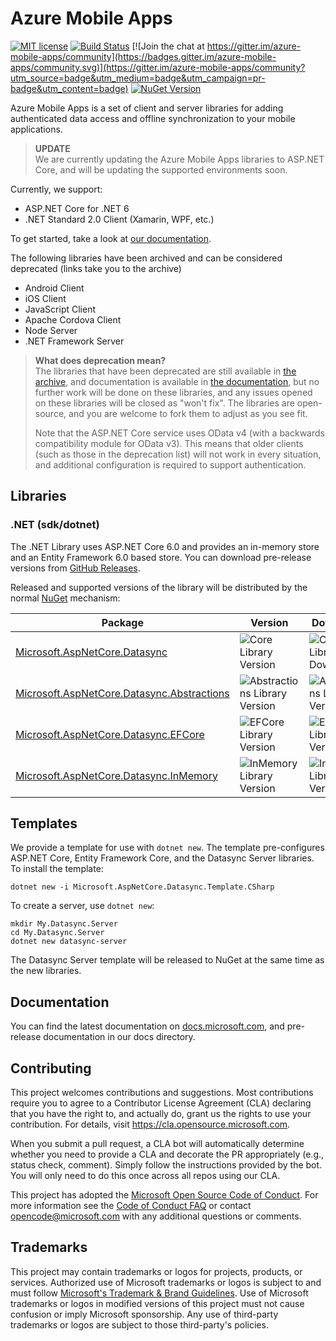 # Azure Mobile Apps

[![MIT license](https://img.shields.io/badge/License-MIT-blue.svg)](https://github.com/azure/azure-mobile-apps/tree/main/LICENSE.txt)
[![Build Status](https://dev.azure.com/devdiv/DevDiv/_apis/build/status/Xamarin/Components/Azure.azure-mobile-apps?repoName=Azure%2Fazure-mobile-apps&branchName=main)](https://dev.azure.com/devdiv/DevDiv/_build/latest?definitionId=14830&repoName=Azure%2Fazure-mobile-apps&branchName=main) [![Join the chat at https://gitter.im/azure-mobile-apps/community](https://badges.gitter.im/azure-mobile-apps/community.svg)](https://gitter.im/azure-mobile-apps/community?utm_source=badge&utm_medium=badge&utm_campaign=pr-badge&utm_content=badge) [![NuGet Version][v1]](https://www.nuget.org/packages?q=Microsoft+Datasync)

Azure Mobile Apps is a set of client and server libraries for adding authenticated data access and offline synchronization to your mobile applications.

> **UPDATE**<br/>
> We are currently updating the Azure Mobile Apps libraries to ASP.NET Core, and will be updating the supported environments soon.

Currently, we support:

* ASP.NET Core for .NET 6
* .NET Standard 2.0 Client (Xamarin, WPF, etc.)

To get started, take a look at [our documentation](https://azure.github.io/azure-mobile-apps).

The following libraries have been archived and can be considered deprecated (links take you to the archive)

* Android Client
* iOS Client
* JavaScript Client
* Apache Cordova Client
* Node Server
* .NET Framework Server

> **What does deprecation mean?**<br/>
> The libraries that have been deprecated are still available in [the archive](https://github.com/azure/azure-mobile-apps/tree/archive), and documentation is available in [the documentation](https://azure.github.io/azure-mobile-apps/), but no further work will be done on these libraries, and any issues opened on these libraries will be closed as "won't fix".  The libraries are open-source, and you are welcome to fork them to adjust as you see fit.
>
> Note that the ASP.NET Core service uses OData v4 (with a backwards compatibility module for OData v3).  This means that older clients (such as those in the deprecation list) will not work in every situation, and additional configuration is required to support authentication.

## Libraries

### .NET (sdk/dotnet)

The .NET Library uses ASP.NET Core 6.0 and provides an in-memory store and an Entity Framework 6.0 based store.  You can download pre-release versions from [GitHub Releases](https://github.com/Azure/azure-mobile-apps/releases).

Released and supported versions of the library will be distributed by the normal [NuGet](https://www.nuget.org/) mechanism:

| Package | Version | Downloads |
|---------|---------|-----------|
| [Microsoft.AspNetCore.Datasync] | ![Core Library Version][v1] | ![Core Library Downloads][d1] |
| [Microsoft.AspNetCore.Datasync.Abstractions] | ![Abstractions Library Version][v2] | ![Abstractions Library Version][d2] |
| [Microsoft.AspNetCore.Datasync.EFCore] | ![EFCore Library Version][v3] | ![EFCore Library Version][d3] |
| [Microsoft.AspNetCore.Datasync.InMemory] | ![InMemory Library Version][v4] | ![InMemory Library Version][d4] |

## Templates

We provide a template for use with `dotnet new`.  The template pre-configures ASP.NET Core, Entity Framework Core, and the Datasync Server libraries.  To install the template:

```dotnetcli
dotnet new -i Microsoft.AspNetCore.Datasync.Template.CSharp
```

To create a server, use `dotnet new`:

```dotnetcli
mkdir My.Datasync.Server
cd My.Datasync.Server
dotnet new datasync-server
```

The Datasync Server template will be released to NuGet at the same time as the new libraries.

## Documentation

You can find the latest documentation on [docs.microsoft.com](https://docs.microsoft.com/azure/developer/mobile-apps/azure-mobile-apps/overview), and pre-release documentation in our docs directory.

## Contributing

This project welcomes contributions and suggestions.  Most contributions require you to agree to a Contributor License Agreement (CLA) declaring that you have the right to, and actually do, grant us the rights to use your contribution. For details, visit https://cla.opensource.microsoft.com.

When you submit a pull request, a CLA bot will automatically determine whether you need to provide a CLA and decorate the PR appropriately (e.g., status check, comment). Simply follow the instructions provided by the bot. You will only need to do this once across all repos using our CLA.

This project has adopted the [Microsoft Open Source Code of Conduct](https://opensource.microsoft.com/codeofconduct/). For more information see the [Code of Conduct FAQ](https://opensource.microsoft.com/codeofconduct/faq/) or contact [opencode@microsoft.com](mailto:opencode@microsoft.com) with any additional questions or comments.

## Trademarks

This project may contain trademarks or logos for projects, products, or services. Authorized use of Microsoft trademarks or logos is subject to and must follow [Microsoft's Trademark & Brand Guidelines](https://www.microsoft.com/legal/intellectualproperty/trademarks/usage/general). Use of Microsoft trademarks or logos in modified versions of this project must not cause confusion or imply Microsoft sponsorship. Any use of third-party trademarks or logos are subject to those third-party's policies.

<!-- Links -->
[Microsoft.AspNetCore.Datasync]: https://www.nuget.org/packages/Microsoft.AspNetCore.Datasync
[Microsoft.AspNetCore.Datasync.Abstractions]: https://www.nuget.org/packages/Microsoft.AspNetCore.Datasync.Abstractions
[Microsoft.AspNetCore.Datasync.EFCore]: https://www.nuget.org/packages/Microsoft.AspNetCore.Datasync.EFCore
[Microsoft.AspNetCore.Datasync.InMemory]: https://www.nuget.org/packages/Microsoft.AspNetCore.Datasync.InMemory

<!-- Images -->
[v1]: https://badgen.net/nuget/v/Microsoft.AspNetCore.Datasync
[v2]: https://badgen.net/nuget/v/Microsoft.AspNetCore.Datasync.Abstractions
[v3]: https://badgen.net/nuget/v/Microsoft.AspNetCore.Datasync.EFCore
[v4]: https://badgen.net/nuget/v/Microsoft.AspNetCore.Datasync.InMemory

[d1]: https://badgen.net/nuget/dt/Microsoft.AspNetCore.Datasync
[d2]: https://badgen.net/nuget/dt/Microsoft.AspNetCore.Datasync.Abstractions
[d3]: https://badgen.net/nuget/dt/Microsoft.AspNetCore.Datasync.EFCore
[d4]: https://badgen.net/nuget/dt/Microsoft.AspNetCore.Datasync.InMemory
